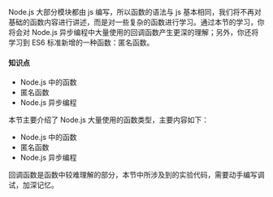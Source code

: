 Node.js 大部分模块都由 js 编写，所以函数的语法与 js 基本相同，我们将不再对基础的函数内容进行讲述，而是对一些复杂的函数进行学习。通过本节的学习，你将会对 Node.js 异步编程中大量使用的回调函数产生更深的理解；另外，你还将学习到 ES6 标准新增的一种函数：匿名函数。

#### 知识点

- Node.js 中的函数
- 匿名函数
- Node.js 异步编程

本节主要介绍了 Node.js 大量使用的函数类型，主要内容如下：

- Node.js 中的函数
- 匿名函数
- Node.js 异步编程

回调函数是函数中较难理解的部分，本节中所涉及到的实验代码，需要动手编写调试，加深记忆。

